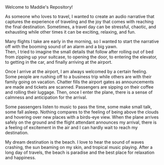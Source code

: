 Welcome to Maddie's Repository! 


As someone who loves to travel, I wanted to create an audio narrative that captures the experience of traveling and the joy that comes with reaching the final destination. 
Sometimes, a travel day can be stressful, chaotic, and exhausting while other times it can be exciting, relaxing, and fun. 

Many flights I take are early in the morning, so I wanted to start the narrative off with the booming sound of an alarm and a big yawn.  
Then, I tried to imagine the small details that follow after rolling out of bed from zipping up your suitcase, to opening the door, to entering the elevator, to getting in the car, and finally arriving at the airport.

Once I arrive at the airport, I am always welcomed by a certain feeling. Some people are rushing off to a business trip while others are with their family going on vacation. 
Chatter fills the airport gates as announcements are made and tickets are scanned. Passengers are sipping on their coffee and rolling their luggage. 
Then, once I enter the plane, there is a sense of calmness and anticipation for the arrival. 

Some passengers listen to music to pass the time, some make small talk, some fall asleep.
Nothing compares to the feeling of being above the clouds and hovering over new places with a birds-eye view. 
When the plane arrives safely on the ground and the flight attendant announces my arrival, there is a feeling of excitement in the air and I can hardly wait to reach my destination. 

My dream destination is the beach. I love to hear the sound of waves crashing, the sun beaming on my skin, and tropical music playing. 
After a long day of travels, the beach is paradise and the best place for relaxation and happiness. 


